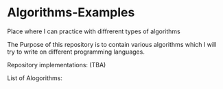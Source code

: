 # Algorithms-Examples
Place where I can practice with diffrerent types of algorithms

The Purpose of this repository is to contain various algorithms which I will try to write on different programming languages.

Repository implementations:
(TBA)


List of Alogorithms:
>
>
>
